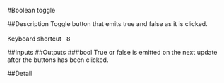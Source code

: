 #Boolean toggle

##Description
Toggle button that emits true and false as it is clicked.<br><br>Keyboard shortcut&nbsp;&nbsp;&nbsp;<kbd>8</kbd>

##Inputs
##Outputs
###bool
True or false is emitted on the next update after the buttons has been clicked.

##Detail

